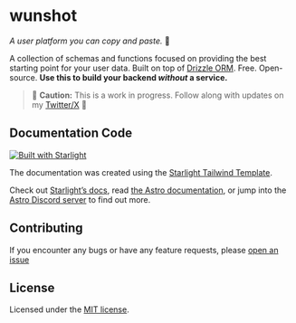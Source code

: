 # wunshot

_A user platform you can copy and paste._ 👤

A collection of schemas and functions focused on providing the best starting point for your user data. Built on top of [Drizzle ORM](https://orm.drizzle.team/docs/overview). Free. Open-source. **Use this to build your backend _without_ a service.**

> 🚧 **Caution:** This is a work in progress. Follow along with updates on my [Twitter/X](https://x.com/lotap_dev) 🚧

## Documentation Code

[![Built with Starlight](https://astro.badg.es/v2/built-with-starlight/tiny.svg)](https://starlight.astro.build)

The documentation was created using the [Starlight Tailwind Template](https://starlight.astro.build/guides/css-and-tailwind/#tailwind-css).

Check out [Starlight’s docs](https://starlight.astro.build/), read [the Astro documentation](https://docs.astro.build), or jump into the [Astro Discord server](https://astro.build/chat) to find out more.

## Contributing

If you encounter any bugs or have any feature requests, please [open an issue](https://github.com/lotap/wunshot/issues/new)

## License

Licensed under the [MIT license](https://github.com/lotap/wunshot/blob/main/LICENSE).
